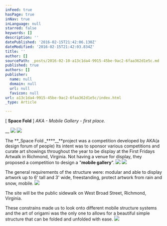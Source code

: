 ```yaml
---
inFeed: true
hasPage: true
inNav: true
inLanguage: null
starred: false
keywords: []
description: ''
datePublished: '2016-02-15T21:42:06.130Z'
dateModified: '2016-02-15T21:42:03.834Z'
title: ''
author: []
sourcePath: _posts/2016-02-10-a13c1da4-9915-45be-9ac2-6faa362d1e5c.md
published: true
authors: []
publisher:
  name: null
  domain: null
  url: null
  favicon: null
url: a13c1da4-9915-45be-9ac2-6faa362d1e5c/index.html
_type: Article

---
```

\[ **Space Fold** \] _AKA - Mobile Gallery - first place._

__
![](https://the-grid-user-content.s3-us-west-2.amazonaws.com/bdbbc57e-2833-4d65-865e-40f75442c796.png)
![](https://s3-us-west-2.amazonaws.com/the-grid-img/p/0f08f1ddc181aa9452f1a34c27848a81c05a7d66.png)

The **_Space Fold _****__**project was a competition developed by AKA(a design forum of people) Its intent was to sponsor various competitions and curate art showings throughout the year to be display at the First Fridays Artwalk in Richmond, Virginia. Not having a venue for display, they proposed a competition to design a "**mobile gallery**".
![](https://s3-us-west-2.amazonaws.com/the-grid-img/p/02c797df9aa86fea7e4b6cd704bf5302d5f77edb.png)
![](https://s3-us-west-2.amazonaws.com/the-grid-img/p/03202355f2c029eb6f1f1d8a560fb3a95f1f887b.png)

The general requirements of the structure were: modular and able to display artwork up to 6' tall and 3' wide, freestanding, protect artwork from rain and snow, mobile.
![](https://the-grid-user-content.s3-us-west-2.amazonaws.com/7389cb59-f56b-444a-869c-b627e0984296.png)

The site will be the public sidewalk on West Broad Street, Richmond, Virginia.

These constrains made us to look onto different mobile structure systems and the art of origami was the only one to allows for a beautiful simple structure that can be folded and unfolded with ease.
![](https://s3-us-west-2.amazonaws.com/the-grid-img/p/dd7f55947e9669c1813efeb1e14c1d7f52d5c222.png)